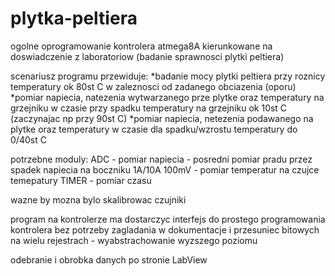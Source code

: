 # plytka-peltiera
ogolne oprogramowanie kontrolera atmega8A kierunkowane na doswiadczenie z laboratoriow (badanie sprawnosci plytki peltiera)

scenariusz programu przewiduje:
*badanie mocy plytki peltiera przy roznicy temperatury ok 80st C w zaleznosci od zadanego obciazenia (oporu)
*pomiar napiecia, natezenia wytwarzanego prze plytke oraz temperatury na grzejniku w czasie przy spadku temperatury na grzejniku ok 10st C (zaczynajac np przy 90st C)
*pomiar napiecia, netezenia podawanego na plytke oraz temperatury w czasie dla spadku/wzrostu temperatury do 0/40st C

potrzebne moduly:
ADC   - pomiar napiecia
      - posredni pomiar pradu przez spadek napiecia na boczniku 1A/10A 100mV
      - pomiar temperatur na czujce temepatury 
TIMER - pomiar czasu

wazne by mozna bylo skalibrowac czujniki

program na kontrolerze ma dostarczyc interfejs do prostego programowania kontrolera bez potrzeby zagladania w dokumentacje i przesuniec bitowych na wielu rejestrach - wyabstrachowanie wyzszego poziomu

odebranie i obrobka danych po stronie LabView


